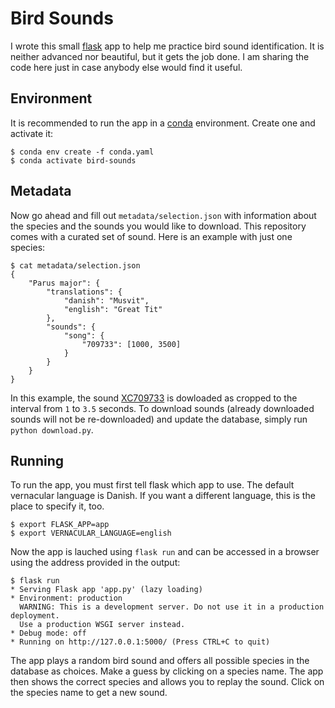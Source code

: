 # Bird Sounds

I wrote this small [flask](https://flask.palletsprojects.com/en/2.0.x/) app to help me practice bird sound identification. It is neither advanced nor beautiful, but it gets the job done. I am sharing the code here just in case anybody else would find it useful.

## Environment

It is recommended to run the app in a [conda](https://docs.conda.io/en/latest/) environment. Create one and activate it:

```
$ conda env create -f conda.yaml
$ conda activate bird-sounds
````

## Metadata

Now go ahead and fill out `metadata/selection.json` with information about the species and the sounds you would like to download. This repository comes with a curated set of sound. Here is an example with just one species:

```
$ cat metadata/selection.json
{
    "Parus major": {
        "translations": {
            "danish": "Musvit",
            "english": "Great Tit"
        },
        "sounds": {
            "song": {
                "709733": [1000, 3500]
            }
        }
    }
}
```

In this example, the sound [XC709733](https://xeno-canto.org/709733) is dowloaded as cropped to the interval from `1` to `3.5` seconds. To download sounds (already downloaded sounds will not be re-downloaded) and update the database, simply run `python download.py`.

## Running

To run the app, you must first tell flask which app to use. The default vernacular language is Danish. If you want a different language, this is the place to specify it, too.

```
$ export FLASK_APP=app
$ export VERNACULAR_LANGUAGE=english
```

Now the app is lauched using `flask run` and can be accessed in a browser using the address provided in the output:

```
$ flask run
* Serving Flask app 'app.py' (lazy loading)
* Environment: production
  WARNING: This is a development server. Do not use it in a production deployment.
  Use a production WSGI server instead.
* Debug mode: off
* Running on http://127.0.0.1:5000/ (Press CTRL+C to quit)
```

The app plays a random bird sound and offers all possible species in the database as choices. Make a guess by clicking on a species name. The app then shows the correct species and allows you to replay the sound. Click on the species name to get a new sound.
